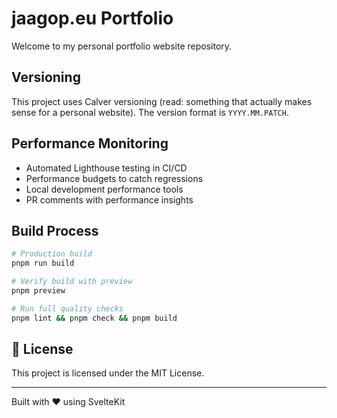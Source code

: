 # jaagop.eu Portfolio

Welcome to my personal portfolio website repository.

## Versioning

This project uses Calver versioning (read: something that actually makes sense for a personal website). The version format is `YYYY.MM.PATCH`.

## Performance Monitoring

- Automated Lighthouse testing in CI/CD
- Performance budgets to catch regressions
- Local development performance tools
- PR comments with performance insights

## Build Process

```bash
# Production build
pnpm run build

# Verify build with preview
pnpm preview

# Run full quality checks
pnpm lint && pnpm check && pnpm build
```

## 📄 License

This project is licensed under the MIT License.

---

Built with ❤️ using SvelteKit
